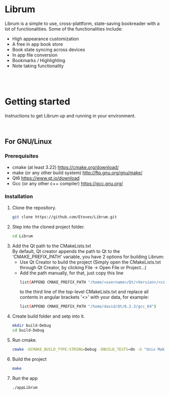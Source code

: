 # Librum

Librum is a simple to use, cross-plattform, state-saving bookreader with a lot of functionalities. Some of the functionalities include:
- High appearance customization
- A free in app book store
- Book state syncing across devices
- In app file conversion
- Bookmarks / Highlighting
- Note taking functionality

<br><br>

# Getting started

Instructions to get Librum up and running in your environment.

<br>

## For GNU/Linux
### Prerequisites
- cmake (at least 3.22)            https://cmake.org/download/
- make (or any other build system) http://ftp.gnu.org/gnu/make/
- Qt6                              https://www.qt.io/download
- Gcc (or any other c++ compiler)  https://gcc.gnu.org/

### Installation
1. Clone the repository.
    ```sh
    git clone https://github.com/Etovex/Librum.git
    ```
2. Step into the cloned project folder.
    ```sh
    cd Librum
    ```
3. Add the Qt path to the CMakeLists.txt<br>
    By default, Qt creator appends the path to Qt to the 'CMAKE_PREFIX_PATH' variable, you have 2 options for building Librum:<br>
    - Use Qt Creator to build the project (Simply open the CMakeLists.txt through Qt Creator, by clicking File -> Open File or Project...)
    - Add the path manually, for that, just copy this line
        ```sh
        list(APPEND CMAKE_PREFIX_PATH "/home/<username>/Qt/<Version>/<compiler>")
        ```
        to the third line of the top-level CMakeLists.txt and replace all contents in angular brackets '<>' with your data, for example:
        ```sh
        list(APPEND CMAKE_PREFIX_PATH "/home/david/Qt/6.2.3/gcc_64")
        ```
4. Create build folder and setp into it.
    ```sh
    mkdir build-Debug
    cd build-Debug
    ```
6. Run cmake.
    ```sh
    cmake -DCMAKE_BUILD_TYPE:STRING=Debug -DBUILD_TESTS=On -G "Unix Makefiles" ..
    ```
6. Build the project
    ```sh
    make
    ```
7. Run the app
    ```sh
    ./appLibrum
    ```
<br>
